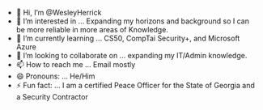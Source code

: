 - 👋 Hi, I’m @WesleyHerrick
- 👀 I’m interested in ... Expanding my horizons and background so I can be more reliable in more areas of Knowledge.
- 🌱 I’m currently learning ... CS50, CompTai Security+, and Microsoft Azure
- 💞️ I’m looking to collaborate on ... expanding my IT/Admin knowledge.
- 📫 How to reach me ... Email mostly
- 😄 Pronouns: ... He/Him
- ⚡ Fun fact: ... I am a certified Peace Officer for the State of Georgia and a Security Contractor

<!---
WesleyHerrick/WesleyHerrick is a ✨ special ✨ repository because its `README.md` (this file) appears on your GitHub profile.
You can click the Preview link to take a look at your changes.
--->
